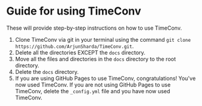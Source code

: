 # Guide for using TimeConv

These will provide step-by-step instructions on how to use TimeConv.

1. Clone TimeConv via git in your terminal using the command `git clone https://github.com/ArjunSharda/TimeConv.git`.
2. Delete all the directories EXCEPT the `docs` directory.
3. Move all the files and directories in the `docs` directory to the root directory.
4. Delete the `docs` directory.
5. If you are using GitHub Pages to use TimeConv, congratulations! You've now used TimeConv. If you are not using GitHub Pages to use TimeConv, delete the `_config.yml` file and you have now used TimeConv.
